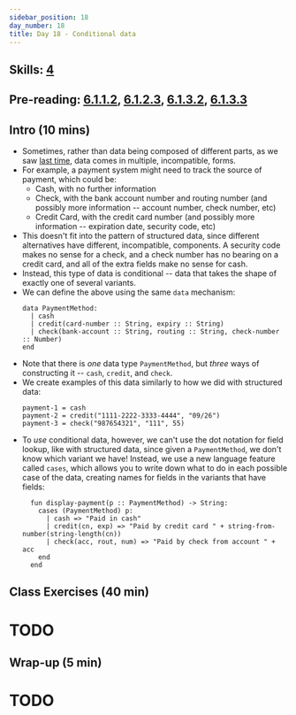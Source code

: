 ```yaml
---
sidebar_position: 18
day_number: 18
title: Day 18 - Conditional data
---
```


## Skills: [4](/skills/#(4))

## Pre-reading: [6.1.1.2](https://dcic-world.org/2024-09-03/intro-struct-data.html#%28part._.A_.First_.Peek_at_.Conditional_.Data%29), [6.1.2.3](https://dcic-world.org/2024-09-03/intro-struct-data.html#%28part._.Defining_and_.Creating_.Conditional_.Data%29), [6.1.3.2](https://dcic-world.org/2024-09-03/intro-struct-data.html#%28part._telling-apart-variants%29), [6.1.3.3](https://dcic-world.org/2024-09-03/intro-struct-data.html#%28part._process-fields-variants%29)

## Intro (10 mins)
- Sometimes, rather than data being composed of different parts, as we saw [last
  time](/days/17), data comes in multiple, incompatible, forms. 
- For example, a payment system might need to track the source of payment, which
  could be:
  - Cash, with no further information
  - Check, with the bank account number and routing number (and possibly more information -- account number, check number, etc)
  - Credit Card, with the credit card number (and possibly more information -- expiration date, security code, etc)
- This doesn't fit into the pattern of structured data, since different
  alternatives have different, incompatible, components. A security code makes
  no sense for a check, and a check number has no bearing on a credit card, and
  all of the extra fields make no sense for cash. 
- Instead, this type of data is conditional -- data that takes the shape of
  exactly one of several variants. 
- We can define the above using the same `data` mechanism:
  ```pyret
  data PaymentMethod:
    | cash
    | credit(card-number :: String, expiry :: String)
    | check(bank-account :: String, routing :: String, check-number :: Number)
  end
  ```
- Note that there is _one_ data type `PaymentMethod`, but _three_ ways of
  constructing it -- `cash`, `credit`, and `check`. 
- We create examples of this data similarly to how we did with structured data:
  ```pyret
  payment-1 = cash
  payment-2 = credit("1111-2222-3333-4444", "09/26")
  payment-3 = check("987654321", "111", 55)
  ```
- To _use_ conditional data, however, we can't use the dot notation for field lookup, like with structured data, 
  since given a `PaymentMethod`, we don't know which variant we have! Instead, we use a 
  new language feature called `cases`, which allows you to write down what to do in each possible case
  of the data, creating names for fields in the variants that have fields:
  ```pyret
    fun display-payment(p :: PaymentMethod) -> String:
      cases (PaymentMethod) p:
        | cash => "Paid in cash"
        | credit(cn, exp) => "Paid by credit card " + string-from-number(string-length(cn))
        | check(acc, rout, num) => "Paid by check from account " + acc
      end
    end
    ```

## Class Exercises (40 min)

# TODO

## Wrap-up (5 min)

# TODO


